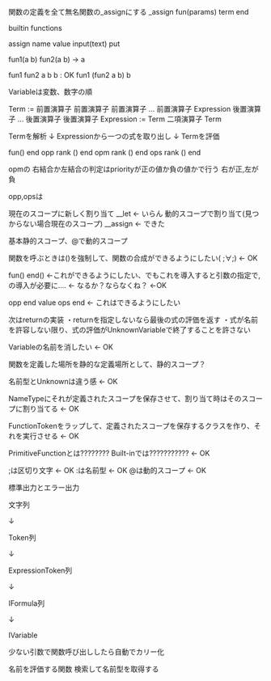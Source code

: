 関数の定義を全て無名関数の_assignにする
_assign fun(params) term end 

builtin functions

assign name value
input(text)
put

fun1(a b)
fun2(a b) -> a

fun1 fun2 a b b : OK
fun1 (fun2 a b) b


Variableは変数、数字の順


Term := 前置演算子 前置演算子 前置演算子 ... 前置演算子 Expression 後置演算子 ... 後置演算子 後置演算子
Expression := Term 二項演算子 Term

Termを解析
↓
Expressionから一つの式を取り出し
↓
Termを評価

fun() end
opp rank () end
opm rank () end
ops rank () end

opmの 右結合か左結合の判定はpriorityが正の値か負の値かで行う
右が正,左が負

opp,opsは

現在のスコープに新しく割り当て
__let <- いらん
動的スコープで割り当て(見つからない場合現在のスコープ)
__assign <- できた

基本静的スコープ、@で動的スコープ

関数を呼ぶときは()を強制して、関数の合成ができるようにしたい( ;∀;) <- OK

fun() end() ←これができるようにしたい、でもこれを導入すると引数の指定で,の導入が必要に.... ← なるか？ならなくね？ <-OK

opp end value ops end ← これはできるようにしたい


次はreturnの実装
・returnを指定しないなら最後の式の評価を返す
・式が名前を許容しない限り、式の評価がUnknownVariableで終了することを許さない

Variableの名前を消したい <- OK

関数を定義した場所を静的な定義場所として、静的スコープ？

名前型とUnknownは違う感 <- OK

NameTypeにそれが定義されたスコープを保存させて、割り当て時はそのスコープに割り当てる <- OK

FunctionTokenをラップして、定義されたスコープを保存するクラスを作り、それを実行させる <- OK

PrimitiveFunctionとは???????? Built-inでは??????????? <- OK

;は区切り文字 <- OK
:は名前型 <- OK
@は動的スコープ <- OK

標準出力とエラー出力

文字列

↓

Token列

↓

ExpressionToken列

↓

IFormula列

↓

IVariable

少ない引数で関数呼び出ししたら自動でカリー化

名前を評価する関数
検索して名前型を取得する